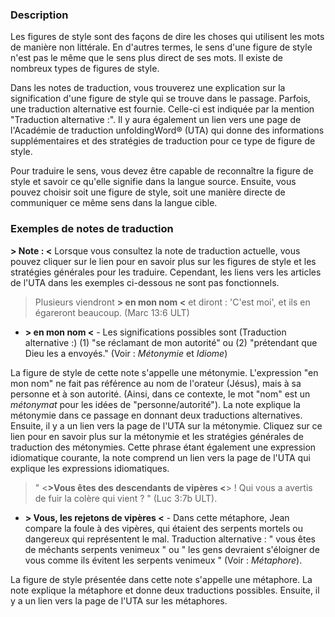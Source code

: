 ### Description

Les figures de style sont des façons de dire les choses qui utilisent les mots de manière non littérale. En d'autres termes, le sens d'une figure de style n'est pas le même que le sens plus direct de ses mots. Il existe de nombreux types de figures de style.

Dans les notes de traduction, vous trouverez une explication sur la signification d'une figure de style qui se trouve dans le passage. Parfois, une traduction alternative est fournie. Celle-ci est indiquée par la mention "Traduction alternative :". Il y aura également un lien vers une page de l'Académie de traduction unfoldingWord® (UTA) qui donne des informations supplémentaires et des stratégies de traduction pour ce type de figure de style.

Pour traduire le sens, vous devez être capable de reconnaître la figure de style et savoir ce qu'elle signifie dans la langue source. Ensuite, vous pouvez choisir soit une figure de style, soit une manière directe de communiquer ce même sens dans la langue cible.

### Exemples de notes de traduction

**> Note : <** Lorsque vous consultez la note de traduction actuelle, vous pouvez cliquer sur le lien pour en savoir plus sur les figures de style et les stratégies générales pour les traduire. Cependant, les liens vers les articles de l'UTA dans les exemples ci-dessous ne sont pas fonctionnels.

> Plusieurs viendront **> en mon nom <** et diront : 'C'est moi', et ils en égareront beaucoup. (Marc 13:6 ULT)

* **> en mon nom <** - Les significations possibles sont (Traduction alternative :) (1) "se réclamant de mon autorité" ou (2) "prétendant que Dieu les a envoyés." (Voir : *Métonymie* et *Idiome*)

La figure de style de cette note s'appelle une métonymie. L'expression "en mon nom" ne fait pas référence au nom de l'orateur (Jésus), mais à sa personne et à son autorité. (Ainsi, dans ce contexte, le mot "nom" est un *métonymat* pour les idées de "personne/autorité"). La note explique la métonymie dans ce passage en donnant deux traductions alternatives. Ensuite, il y a un lien vers la page de l'UTA sur la métonymie. Cliquez sur ce lien pour en savoir plus sur la métonymie et les stratégies générales de traduction des métonymies. Cette phrase étant également une expression idiomatique courante, la note comprend un lien vers la page de l'UTA qui explique les expressions idiomatiques.

> " <**>Vous êtes des descendants de vipères <**> ! Qui vous a avertis de fuir la colère qui vient ? " (Luc 3:7b ULT).

* **> Vous, les rejetons de vipères <** - Dans cette métaphore, Jean compare la foule à des vipères, qui étaient des serpents mortels ou dangereux qui représentent le mal. Traduction alternative : " vous êtes de méchants serpents venimeux " ou " les gens devraient s'éloigner de vous comme ils évitent les serpents venimeux " (Voir : *Métaphore*).

La figure de style présentée dans cette note s'appelle une métaphore. La note explique la métaphore et donne deux traductions possibles. Ensuite, il y a un lien vers la page de l'UTA sur les métaphores.
